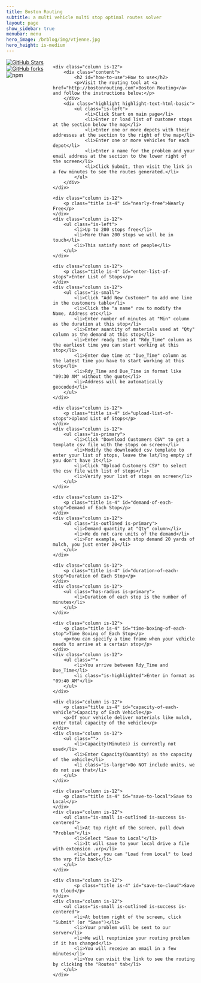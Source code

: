 ```yaml
---
title: Boston Routing
subtitle: a multi vehicle multi stop optimal routes solver
layout: page
show_sidebar: true
menubar: menu
hero_image: /brblog/img/vtjenne.jpg
hero_height: is-medium
---
```


<div class="columns is-multiline">
    <div class="column is-12 has-text-right">
        <a href="https://github.com/spearsear">
            <img src="https://img.shields.io/github/stars/chrisrhymes/bulma-block-list?style=social" alt="GitHub Stars" />
        </a>
        <a href="https://github.com/spearsear">
            <img alt="GitHub forks" src="https://img.shields.io/github/forks/chrisrhymes/bulma-block-list?label=fork&style=social">
        </a>
        <img alt="npm" src="https://img.shields.io/npm/dw/bulma-block-list">
    </div>

    <div class="column is-12">
        <div class="content">
            <h2 id="how-to-use">How to use</h2>
            <p>Visit the routing tool at <a href="http://bostonrouting.com">Boston Routing</a> and follow the instructions below:</p>
        </div>
        <div class="highlight highlight-text-html-basic">
            <ul class="is-left">
                <li>Click Start on main page</li>
                <li>Enter or load list of customer stops at the section below the map</li>
                <li>Enter one or more depots with their addresses at the section to the right of the map</li>
                <li>Enter one or more vehicles for each depot</li>
                <li>Enter a name for the problem and your email address at the section to the lower right of the screen</li>
                <li>Click Submit, then visit the link in a few minutes to see the routes generated.</li>
            </ul>
        </div>
    </div>

    <div class="column is-12">
        <p class="title is-4" id="nearly-free">Nearly Free</p>
    </div>
    <div class="column is-12">
        <ul class="is-left">
            <li>Up to 200 stops free</li>
            <li>More than 200 stops we will be in touch</li>
            <li>This satisfy most of people</li>
        </ul>
    </div>

    <div class="column is-12">
        <p class="title is-4" id="enter-list-of-stops">Enter List of Stops</p>
    </div>
    <div class="column is-12">
        <ul class="is-small">
            <li>Click "Add New Customer" to add one line in the customers table</li>
            <li>Click the "a name" row to modify the Name, Address etc</li>
            <li>Enter number of minutes at "Min" column as the duration at this stop</li>
            <li>Enter auantity of materials used at "Qty" column as the demand at this stop</li>
            <li>Enter ready time at "Rdy_Time" column as the earliest time you can start working at this stop</li>
            <li>Enter due time at "Due_Time" column as the latest time you have to start working at this stop</li>
            <li>Rdy_Time and Due_Time in format like "09:30 AM" without the quote</li>
            <li>Address will be automatically geocoded</li>
        </ul>
    </div>

    <div class="column is-12">
        <p class="title is-4" id="upload-list-of-stops">Upload List of Stops</p>
    </div>
    <div class="column is-12">
        <ul class="is-primary">
            <li>Click "Download Customers CSV" to get a template csv file with the stops on screen</li>
            <li>Modify the downloaded csv template to enter your list of stops, leave the lat/lng empty if you don't have it</li>
            <li>Click "Upload Customers CSV" to select the csv file with list of stops</li>
            <li>Verify your list of stops on screen</li>
        </ul>
    </div>

    <div class="column is-12">
        <p class="title is-4" id="demand-of-each-stop">Demand of Each Stop</p>
    </div>
    <div class="column is-12">
        <ul class="is-outlined is-primary">
            <li>Demand quantity at "Qty" column</li>
            <li>We do not care units of the demand</li>
            <li>For example, each stop demand 20 yards of mulch, you just enter 20</li>
        </ul>
    </div>

    <div class="column is-12">
        <p class="title is-4" id="duration-of-each-stop">Duration of Each Stop</p>
    </div>
    <div class="column is-12">
        <ul class="has-radius is-primary">
            <li>Duration of each stop is the number of minutes</li>
        </ul>
    </div>

    <div class="column is-12">
        <p class="title is-4" id="time-boxing-of-each-stop">Time Boxing of Each Stop</p>
        <p>You can specify a time frame when your vehicle needs to arrive at a certain stop</p>
    </div>
    <div class="column is-12">
        <ul class="">
            <li>You arrive between Rdy_Time and Due_Time</li>
            <li class="is-highlighted">Enter in format as "09:40 AM"</li>
        </ul>
    </div>

    <div class="column is-12">
        <p class="title is-4" id="capacity-of-each-vehicle">Capacity of Each Vehicle</p>
        <p>If your vehicle deliver materials like mulch, enter total capacity of the vehicle</p>
    </div>
    <div class="column is-12">
        <ul class="">
            <li>Capacity(Minutes) is currently not used</li>
            <li>Enter Capacity(Quantity) as the capacity of the vehicle</li>
            <li class="is-large">Do NOT include units, we do not use that</li>
        </ul>
    </div>

    <div class="column is-12">
        <p class="title is-4" id="save-to-local">Save to Local</p>
    </div>
    <div class="column is-12">
        <ul class="is-small is-outlined is-success is-centered">
            <li>At top right of the screen, pull down "Problem"</li>
            <li>Select "Save to Local"</li>
            <li>It will save to your local drive a file with extension .vrp</li>
            <li>Later, you can "Load from Local" to load the vrp file back</li>
        </ul>
    </div>

    <div class="column is-12">
            <p class="title is-4" id="save-to-cloud">Save to Cloud</p>
    </div>
    <div class="column is-12">
        <ul class="is-small is-outlined is-success is-centered">
            <li>At bottom right of the screen, click "Submit" (or "Save")</li>
            <li>Your problem will be sent to our server</li>
            <li>We will reoptimize your routing problem if it has changed</li>
            <li>You will receive an email in a few minutes</li>
            <li>You can visit the link to see the routing by clicking the "Routes" tab</li>
        </ul>
    </div>
</div>